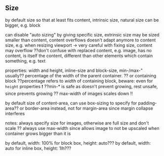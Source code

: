 <!-- new, integrate in Box when ready -->


## Size

<!-- from MDN -->

by default size so that at least fits content, intrinsic size, natural size
can be bigger, e.g. block

can disable "auto sizing" by giving specific size, extrinsic size
may be sized smaller than content, content overflows
doesn't adapt anymore to content size, e.g. when resizing viewport
-> very careful with fixing size, content may overflow
??don't confuse with replaced content, e.g. image, has no content, is itself the content, different than other elements which contain something, e.g. text

properties: width and height, inline-size and block-size, min-/max-"
usually?? percentage of the width of the parent container. ?? or containing block
??percentage refers to _width_ of containing block, beware: even for `height` properties ❗️
??min-* is safe as doesn't prevent growing, rest unsafe, since prevents growing ?? max-width of images scales down !!

by default size of content-area, can use box-sizing to specify for padding-area?? or border-area instead, not for margin-area since margin collapse interferes

notes:
always specify size for images, otherwise are full size and don't scale ??
always use max-width since allows image to not be upscaled  when container grows bigger than it is


by default, width: 100% for block box, height: auto???
by default, width: auto for inline box, height: 1lh???
